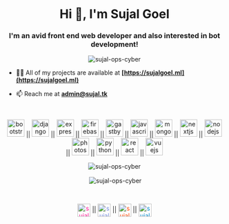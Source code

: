 <h1 align="center">Hi 👋, I'm Sujal Goel</h1>
<h3 align="center">I'm an avid front end web developer and also interested in bot development!</h3>

<p align="center"> <img src="https://komarev.com/ghpvc/?username=sujal-ops-cyber" alt="sujal-ops-cyber" /> </p>

- 👨‍💻 All of my projects are available at **[https://sujalgoel.ml](https://sujalgoel.ml)**

- 📫 Reach me at **admin@sujal.tk**
<br>
<p align="center"><img src="https://devicons.github.io/devicon/devicon.git/icons/bootstrap/bootstrap-plain.svg" alt="bootstrap" width="40" height="40"/> || <img src="https://devicons.github.io/devicon/devicon.git/icons/django/django-original.svg" alt="django" width="40" height="40"/> || <img src="https://devicons.github.io/devicon/devicon.git/icons/express/express-original-wordmark.svg" alt="express" width="40" height="40"/> || <img src="https://www.vectorlogo.zone/logos/firebase/firebase-icon.svg" alt="firebase" width="40" height="40"/> || <img src="https://www.vectorlogo.zone/logos/gatsbyjs/gatsbyjs-icon.svg" alt="gastby" width="40" height="40"/> || <img src="https://devicons.github.io/devicon/devicon.git/icons/javascript/javascript-original.svg" alt="javascript" width="40" height="40"/> || <img src="https://devicons.github.io/devicon/devicon.git/icons/mongodb/mongodb-original-wordmark.svg" alt="mongodb" width="40" height="40"/> || <img src="https://cdn.worldvectorlogo.com/logos/nextjs-3.svg" alt="nextjs" width="40" height="40"/> || <img src="https://devicons.github.io/devicon/devicon.git/icons/nodejs/nodejs-original-wordmark.svg" alt="nodejs" width="40" height="40"/> || <img src="https://devicons.github.io/devicon/devicon.git/icons/photoshop/photoshop-plain.svg" alt="photoshop" width="40" height="40"/> || <img src="https://devicons.github.io/devicon/devicon.git/icons/python/python-original.svg" alt="python" width="40" height="40"/> || <img src="https://devicons.github.io/devicon/devicon.git/icons/react/react-original-wordmark.svg" alt="react" width="40" height="40"/> || <img src="https://devicons.github.io/devicon/devicon.git/icons/vuejs/vuejs-original-wordmark.svg" alt="vuejs" width="40" height="40"/></p>

<p align="center"><img align="center" src="https://github-readme-stats.vercel.app/api/top-langs/?username=sujal-ops-cyber&layout=compact&hide=html" alt="sujal-ops-cyber" /></p>

<p align="center">&nbsp;<img align="center" src="https://github-readme-stats.vercel.app/api?username=sujal-ops-cyber&show_icons=true" alt="sujal-ops-cyber" /></p><br>

<p align="center">
<a href="https://instagram.com/sujal_ops_cyber" target="_blank"><img align="center"  style="color: #FF1493" src="https://cdn.jsdelivr.net/npm/simple-icons@3.0.1/icons/instagram.svg" alt="sujal_ops_cyber" height="30" width="30" /></a> ||
<a href="https://discord.com/users/581752425858203659" target="_blank"><img align="center" style="color: #738ADB" src="https://cdn.jsdelivr.net/npm/simple-icons@3.0.1/icons/discord.svg" alt="sujal_ops_cyber" height="30" width="30" /></a> ||
<a href="https://reddit.com/u/sujal-ops-cyber" target="_blank"><img align="center" style="color: orangered" src="https://cdn.jsdelivr.net/npm/simple-icons@3.0.1/icons/reddit.svg" alt="sujal_ops_cyber" height="30" width="30" /></a> || 
<a href="https://t.me/sujalopscyber" target="_blank"><img align="center" style="color: #0088cc" src="https://cdn.jsdelivr.net/npm/simple-icons@3.0.1/icons/telegram.svg" alt="sujal_ops_cyber" height="30" width="30" /></a>
</p>
